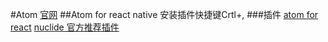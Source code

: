 #Atom
[官网](https://atom.io/)
##Atom for react native
安装插件快捷键Crtl+,
###插件
[atom for react](https://orktes.github.io/atom-react/)
[nuclide 官方推荐插件](https://github.com/facebook/nuclide)